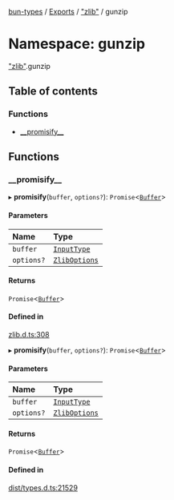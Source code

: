 [bun-types](../README.md) / [Exports](../modules.md) / ["zlib"](zlib_.md) / gunzip

# Namespace: gunzip

["zlib"](zlib_.md).gunzip

## Table of contents

### Functions

- [\_\_promisify\_\_](zlib_.gunzip.md#__promisify__)

## Functions

### \_\_promisify\_\_

▸ **__promisify__**(`buffer`, `options?`): `Promise`<[`Buffer`](buffer_.md#buffer)\>

#### Parameters

| Name | Type |
| :------ | :------ |
| `buffer` | [`InputType`](zlib_.md#inputtype) |
| `options?` | [`ZlibOptions`](../interfaces/zlib_.ZlibOptions.md) |

#### Returns

`Promise`<[`Buffer`](buffer_.md#buffer)\>

#### Defined in

[zlib.d.ts:308](https://github.com/valgaze/bun-types/blob/5e53f27/zlib.d.ts#L308)

▸ **__promisify__**(`buffer`, `options?`): `Promise`<[`Buffer`](buffer_.md#buffer)\>

#### Parameters

| Name | Type |
| :------ | :------ |
| `buffer` | [`InputType`](zlib_.md#inputtype) |
| `options?` | [`ZlibOptions`](../interfaces/zlib_.ZlibOptions.md) |

#### Returns

`Promise`<[`Buffer`](buffer_.md#buffer)\>

#### Defined in

[dist/types.d.ts:21529](https://github.com/valgaze/bun-types/blob/5e53f27/dist/types.d.ts#L21529)
